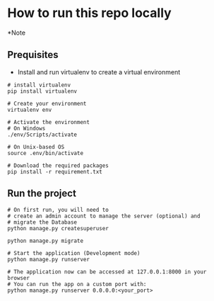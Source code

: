 # How to run this repo locally

*Note

## Prequisites
* Install and run virtualenv to create a virtual environment
```
# install virtualenv
pip install virtualenv

# Create your environment
virtualenv env

# Activate the environment
# On Windows
./env/Scripts/activate

# On Unix-based OS
source .env/bin/activate

# Download the required packages
pip install -r requirement.txt
```

## Run the project
```
# On first run, you will need to
# create an admin account to manage the server (optional) and
# migrate the Database
python manage.py createsuperuser

python manage.py migrate

# Start the application (Development mode)
python manage.py runserver

# The application now can be accessed at 127.0.0.1:8000 in your browser
# You can run the app on a custom port with:
python manage.py runserver 0.0.0.0:<your_port>